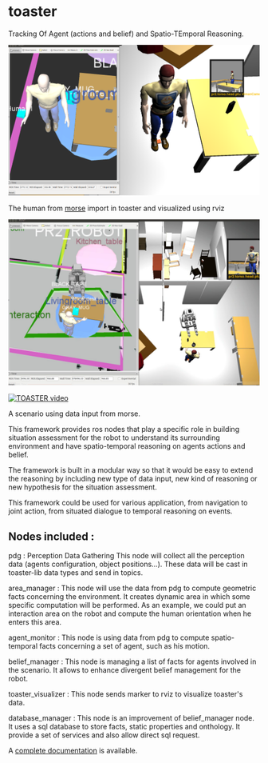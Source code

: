 toaster
=======

Tracking Of Agent (actions and belief) and Spatio-TEmporal Reasoning.


![TOASTER screenshot 1](doc/media/human.png)

The human from [morse](https://www.openrobots.org/morse/doc/stable/morse.html) import in toaster and visualized using rviz

![TOASTER screenshot 2](doc/media/full.png)

[![TOASTER video](http://img.youtube.com/vi/AVh9oEU2jJc/0.jpg)](http://www.youtube.com/watch?v=AVh9oEU2jJc)


A scenario using data input from morse.


This framework provides ros nodes that play a specific role in building situation assessment 
for the robot to understand its surrounding environment and have spatio-temporal reasoning on
agents actions and belief.

The framework is built in a modular way so that it would be easy to extend the reasoning
by including new type of data input, new kind of reasoning or new hypothesis for the situation
assessment.

This framework could be used for various application, from navigation to joint action,
from situated dialogue to temporal reasoning on events.


Nodes included :
----------------

pdg : Perception Data Gathering
This node will collect all the perception data (agents configuration, object positions...).
These data will be cast in toaster-lib data types and send in topics.

area_manager :
This node will use the data from pdg to compute geometric facts concerning the environment.
It creates dynamic area in which some specific computation will be performed.
As an example, we could put an interaction area on the robot and compute the human orientation when he enters this area.

agent_monitor :
This node is using data from pdg to compute spatio-temporal facts concerning a set of agent, such as his motion.

belief_manager :
This node is managing a list of facts for agents involved in the scenario.
It allows to enhance divergent belief management for the robot.

toaster_visualizer :
This node sends marker to rviz to visualize toaster's data.

database_manager :
This node is an improvement of belief_manager node. It uses a sql database to store facts, static properties and onthology.
It provide a set of services and also allow direct sql request.

A [complete documentation](http://homepages.laas.fr/gmilliez/toaster/) is available.
